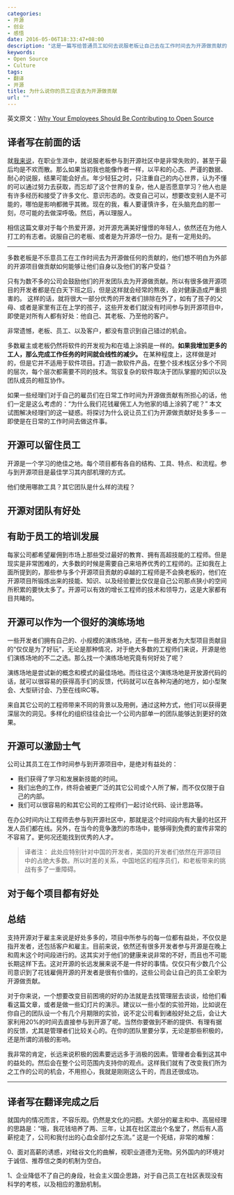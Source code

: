 ```yaml
---
categories:
- 开源
- 创业
- 感悟
date: 2016-05-06T18:33:47+08:00
description: "这是一篇写给普通员工如何去说服老板让自己去在工作时间去为开源做贡献的文章，中层经理、老板也不妨一看。这是一个开源的时代，必须花钱雇佣员工去为开源做贡献，否则就会错过很多蛮好的机会。 "
keywords:
- Open Source
- Culture
tags:
- 翻译
- 开源
title: 为什么说你的员工应该去为开源做贡献
url: ""
---
```


英文原文：[Why Your Employees Should Be Contributing to Open Source](https://blog.codeship.com/why-your-employees-should-be-contributing-to-open-source/)

## 译者写在前面的话

就[我来说](http://lijiangsheng1.github.io/about/)，在职业生涯中，就说服老板参与到开源社区中是非常失败的，甚至于最后均是不欢而散。那么如果当初我也能像作者一样，以平和的心态、严谨的数据、耐心的说服，结果可能会好点。年少轻狂之时，只注重自己的内心世界，认为不懂的可以通过努力去获取，而忘却了这个世界的复杂，他人是否愿意学习？他人也是有许多经历和接受了许多文化、意识形态的。改变自己可以，想要改变别人是不可能的，哪怕是影响都微乎其微。现在的我，看人要谨慎许多，在头脑充血的那一刻，尽可能的去做深呼吸。然后，再以理服人。

相信这篇文章对于每个热爱开源，对开源充满美好憧憬的年轻人，依然还在为他人打工的有志者。说服自己的老板、或者是为开源尽一份力。是有一定用处的。

-------------

多数老板是不乐意员工在工作时间去为开源做任何的贡献的，他们想不明白为外部的开源项目做贡献如何能够让他们自身以及他们的客户受益？

只有为数不多的公司会鼓励他们的开发团队去为开源做贡献。所以有很多做开源项目的开发者都是在白天下班之后，但是这样就会经常的熬夜，会对健康造成严重损害的。 这样的话，就将很大一部分优秀的开发者们排除在外了，如有了孩子的父母、或者是家里有正在上学的孩子，这些开发者们就没有时间参与到开源项目中，即使是对所有人都有好处：他自己、其老板、乃至他的客户。

非常遗憾，老板、员工、以及客户，都没有意识到自己错过的机会。

多数雇主或老板仍然将软件的开发视为和在墙上涂鸦是一样的。__如果我增加更多的工人，那么完成工作任务的时间就会线性的减少。__ 在某种程度上，这样做是对的，但是它并不适用于软件项目。打造一款软件产品，在整个技术栈区分多个不同的层次，每个层次都需要不同的技术。驾驭复杂的软件取决于团队掌握的知识以及团队成员的相互协作。

如果一些经理们对于自己的雇员们在日常工作时间为开源做贡献有所担心的话，他们一定是这么考虑的：“为什么我们花钱雇佣工人为他家的墙上涂鸦了呢？” 本文试图解决经理们的这一疑惑。将探讨为什么说让员工们为开源做贡献好处多多－－即使是在日常的工作时间去做这件事。


## 开源可以留住员工
开源是一个学习的绝佳之地。每个项目都有各自的结构、工具、特点、和流程。参与到开源项目是最佳学习其内部机理的方式。

他们使用哪款工具？其它团队是什么样的流程？

## 开源对团队有好处

## 有助于员工的培训发展

每家公司都希望雇佣到市场上那些受过最好的教育、拥有高超技能的工程师。但是现实是非常困难的，大多数的时候是需要自己来培养优秀的工程师的。正如我在上面所提到的，那些参与多个开源项目贡献的卓越的工程师是不会换老板的，他们在开源项目所锻炼出来的技能、知识、以及经验要比仅仅是自己公司那点狭小的空间所积累的要快太多了。开源可以有效的增长工程师的技术和领导力，这是大家都有目共睹的。

## 开源可以作为一个很好的演练场地

一些开发者们拥有自己的、小规模的演练场地，还有一些开发者为大型项目贡献目的“仅仅是为了好玩”，无论是那种情况，对于绝大多数的工程师们来说，开源是他们演练场地的不二之选。那么找一个演练场地究竟有何好处了呢？

演练场地是尝试新的概念和模式的最佳场地。而往往这个演练场地是开放源代码的话，就可以很容易的获得高手们的反馈，代码就可以在各种沟通的地方，如小型聚会、大型研讨会、乃至在线IRC等。

来自其它公司的工程师带来不同的背景以及用例，通过这种方式，他们可以获得更深层次的洞见。多样化的组织往往会比一个公司内部单一的团队能够达到更好的效果。

## 开源可以激励士气

公司让其员工在工作时间参与到开源项目中，是绝对有益处的：

* 我们获得了学习和发展新技能的时间。
* 我们出色的工作，终将会被更广泛的其它公司或个人所了解，而不仅仅限于自己的内部。
* 我们可以很容易的和其它公司的工程师们一起讨论代码、设计思路等。

在办公时间内让工程师去参与到开源社区中，那就是这个时间段内有大量的社区开发人员们都在线。另外，在当今的竞争激烈的市场中，能够得到免费的宣传非常的不容易了。更何况还能找到优秀的人才。

> 译者注： 此处应特别针对中国的开发者，美国的开发者们依然在开源项目中的占绝大多数。所以时差的关系，中国地区的程序员们，和老板带来的挑战有多了一重障碍。

## 对于每个项目都有好处

## 总结

支持开源对于雇主来说是好处多多的，项目中所参与的每一位都有益处，不仅仅是指开发者，还包括客户和雇主。目前来说，依然还有很多开发者参与开源是在晚上和周末这个时间段进行的。这其实对于他们的健康来说非常的不好，而且也不可能长期这样下去。这对开源的长远发展来说不是一件好的事情。仅仅只有少数几个公司意识到了花钱雇佣开源的开发者是很有价值的，这些公司会让自己的员工全职为开源做贡献。

对于你来说，一个想要改变目前困境的好的办法就是去找管理层去谈谈，给他们看看这篇文章，或者是做一些幻灯片的演示。建议以一些小型的实验开始，比如说在你自己的团队设一个有几个月期限的实验，说不定公司看到诸般好处之后，会让大家利用20%的时间去直接参与到开源了呢。当然你要做到不断的提供、有理有据的反馈，尤其是管理者们比较关心的。在你的团队里要分享，无论是那些积极的，还是所谓的消极的影响。

我非常的肯定，长远来说积极的因素要远远多于消极的因素。管理者会看到这其中的益处的。然后会在整个公司范围内支持你的观点。这样我们就有了改变我们所为之工作的公司的机会，不用担心，我就是刚刚这么干的，而且还很成功。


-------------------

## 译者写在翻译完成之后

就国内的情况而言，不容乐观。仍然是文化的问题。大部分的雇主和中、高层经理的思路是：“哦，我花钱培养了两、三年，让其在社区混出个名堂了，然后有人高薪挖走了，公司和我付出的心血全部付之东流。” 这是一个死结，非常的难解：

0、面对高薪的诱惑，对硅谷文化的曲解，视职业道德为无物。另外国内的环境对于诚信、推荐信之类的机制为空白。

1、企业降低不了自己的身段，社会主义国企思路，对于自己员工在社区表现没有科学的考核，以及相应的激励机制。

